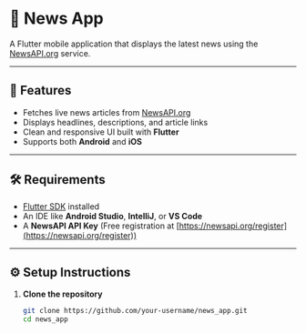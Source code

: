 # 📰 News App

A Flutter mobile application that displays the latest news using the [NewsAPI.org](https://newsapi.org/) service.

---

## 🚀 Features
- Fetches live news articles from [NewsAPI.org](https://newsapi.org/)
- Displays headlines, descriptions, and article links
- Clean and responsive UI built with **Flutter**
- Supports both **Android** and **iOS**

---

## 🛠️ Requirements
- [Flutter SDK](https://docs.flutter.dev/get-started/install) installed
- An IDE like **Android Studio**, **IntelliJ**, or **VS Code**
- A **NewsAPI API Key** (Free registration at [https://newsapi.org/register](https://newsapi.org/register))

---

## ⚙️ Setup Instructions

1. **Clone the repository**
   ```bash
   git clone https://github.com/your-username/news_app.git
   cd news_app
